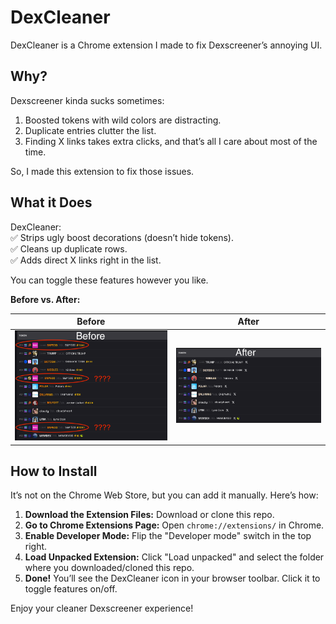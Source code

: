 # DexCleaner  

DexCleaner is a Chrome extension I made to fix Dexscreener’s annoying UI.  

## Why?  

Dexscreener kinda sucks sometimes:  
1. Boosted tokens with wild colors are distracting.  
2. Duplicate entries clutter the list.  
3. Finding X links takes extra clicks, and that’s all I care about most of the time.  

So, I made this extension to fix those issues.  

## What it Does  

DexCleaner:  
✅ Strips ugly boost decorations (doesn’t hide tokens).  
✅ Cleans up duplicate rows.  
✅ Adds direct X links right in the list.  

You can toggle these features however you like.  

**Before vs. After:**  

| Before | After |  
|--------|-------|  
| ![Before](before.png) | ![After](after.png) |  

## How to Install  

It’s not on the Chrome Web Store, but you can add it manually. Here’s how:  

1. **Download the Extension Files:** Download or clone this repo.  
2. **Go to Chrome Extensions Page:** Open `chrome://extensions/` in Chrome.  
3. **Enable Developer Mode:** Flip the "Developer mode" switch in the top right.  
4. **Load Unpacked Extension:** Click "Load unpacked" and select the folder where you downloaded/cloned this repo.  
5. **Done!** You’ll see the DexCleaner icon in your browser toolbar. Click it to toggle features on/off.  

Enjoy your cleaner Dexscreener experience!  
